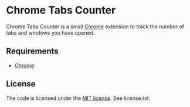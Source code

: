 Chrome Tabs Counter
======================

Chrome Tabs Counter is a small [Chrome](http://www.google.com/chrome/) extension to track the number of tabs and windows you have opened.

Requirements
------------

* [Chrome](http://www.google.com/chrome/)

License
-------

The code is licensed under the [MIT license](http://choosealicense.com/licenses/mit/). See license.txt.